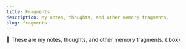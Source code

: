 ```yaml
---
title: Fragments
description: My notes, thoughts, and other memory fragments.
slug: fragments
---
```


💠 These are my notes, thoughts, and other memory fragments.
{.box}
